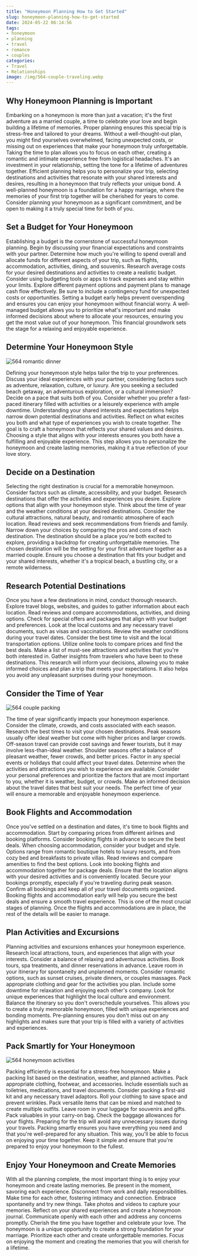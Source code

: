```yaml
---
title: "Honeymoon Planning How to Get Started"
slug: honeymoon-planning-how-to-get-started
date: 2024-05-22 06:14:56
tags:
- honeymoon
- planning
- travel
- romance
- couples
categories:
- Travel
- Relationships
image: /img/564-couple-traveling.webp 
---
```

## Why Honeymoon Planning is Important

Embarking on a honeymoon is more than just a vacation; it's the first adventure as a married couple, a time to celebrate your love and begin building a lifetime of memories. Proper planning ensures this special trip is stress-free and tailored to your dreams. Without a well-thought-out plan, you might find yourselves overwhelmed, facing unexpected costs, or missing out on experiences that make your honeymoon truly unforgettable. Taking the time to plan allows you to focus on each other, creating a romantic and intimate experience free from logistical headaches. It's an investment in your relationship, setting the tone for a lifetime of adventures together. Efficient planning helps you to personalize your trip, selecting destinations and activities that resonate with your shared interests and desires, resulting in a honeymoon that truly reflects your unique bond. A well-planned honeymoon is a foundation for a happy marriage, where the memories of your first trip together will be cherished for years to come. Consider planning your honeymoon as a significant commitment, and be open to making it a truly special time for both of you.

## Set a Budget for Your Honeymoon

Establishing a budget is the cornerstone of successful honeymoon planning. Begin by discussing your financial expectations and constraints with your partner. Determine how much you're willing to spend overall and allocate funds for different aspects of your trip, such as flights, accommodation, activities, dining, and souvenirs. Research average costs for your desired destinations and activities to create a realistic budget. Consider using budgeting tools or apps to track expenses and stay within your limits. Explore different payment options and payment plans to manage cash flow effectively. Be sure to include a contingency fund for unexpected costs or opportunities. Setting a budget early helps prevent overspending and ensures you can enjoy your honeymoon without financial worry. A well-managed budget allows you to prioritize what's important and make informed decisions about where to allocate your resources, ensuring you get the most value out of your honeymoon. This financial groundwork sets the stage for a relaxing and enjoyable experience.

## Determine Your Honeymoon Style

![564 romantic dinner](/img/564-romantic-dinner.webp)

Defining your honeymoon style helps tailor the trip to your preferences. Discuss your ideal experiences with your partner, considering factors such as adventure, relaxation, culture, or luxury. Are you seeking a secluded beach getaway, an adventurous exploration, or a cultural immersion? Decide on a pace that suits both of you. Consider whether you prefer a fast-paced itinerary filled with activities or a leisurely experience with ample downtime. Understanding your shared interests and expectations helps narrow down potential destinations and activities. Reflect on what excites you both and what type of experiences you wish to create together. The goal is to craft a honeymoon that reflects your shared values and desires. Choosing a style that aligns with your interests ensures you both have a fulfilling and enjoyable experience. This step allows you to personalize the honeymoon and create lasting memories, making it a true reflection of your love story.

## Decide on a Destination

Selecting the right destination is crucial for a memorable honeymoon. Consider factors such as climate, accessibility, and your budget. Research destinations that offer the activities and experiences you desire. Explore options that align with your honeymoon style. Think about the time of year and the weather conditions at your desired destinations. Consider the cultural attractions, natural beauty, and romantic atmosphere of each location. Read reviews and seek recommendations from friends and family. Narrow down your choices by comparing the pros and cons of each destination. The destination should be a place you're both excited to explore, providing a backdrop for creating unforgettable memories. The chosen destination will be the setting for your first adventure together as a married couple. Ensure you choose a destination that fits your budget and your shared interests, whether it's a tropical beach, a bustling city, or a remote wilderness.

## Research Potential Destinations

Once you have a few destinations in mind, conduct thorough research. Explore travel blogs, websites, and guides to gather information about each location. Read reviews and compare accommodations, activities, and dining options. Check for special offers and packages that align with your budget and preferences. Look at the local customs and any necessary travel documents, such as visas and vaccinations. Review the weather conditions during your travel dates. Consider the best time to visit and the local transportation options. Utilize online tools to compare prices and find the best deals. Make a list of must-see attractions and activities that you're both interested in. Gather insights from travelers who have been to these destinations. This research will inform your decisions, allowing you to make informed choices and plan a trip that meets your expectations. It also helps you avoid any unpleasant surprises during your honeymoon.

## Consider the Time of Year

![564 couple packing](/img/564-couple-packing.webp)

The time of year significantly impacts your honeymoon experience. Consider the climate, crowds, and costs associated with each season. Research the best times to visit your chosen destinations. Peak seasons usually offer ideal weather but come with higher prices and larger crowds. Off-season travel can provide cost savings and fewer tourists, but it may involve less-than-ideal weather. Shoulder seasons offer a balance of pleasant weather, fewer crowds, and better prices. Factor in any special events or holidays that could affect your travel dates. Determine when the activities and attractions you wish to experience are available. Consider your personal preferences and prioritize the factors that are most important to you, whether it is weather, budget, or crowds. Make an informed decision about the travel dates that best suit your needs. The perfect time of year will ensure a memorable and enjoyable honeymoon experience.

## Book Flights and Accommodation

Once you've settled on a destination and dates, it's time to book flights and accommodation. Start by comparing prices from different airlines and booking platforms. Consider booking flights in advance to secure the best deals. When choosing accommodation, consider your budget and style. Options range from romantic boutique hotels to luxury resorts, and from cozy bed and breakfasts to private villas. Read reviews and compare amenities to find the best options. Look into booking flights and accommodation together for package deals. Ensure that the location aligns with your desired activities and is conveniently located. Secure your bookings promptly, especially if you're traveling during peak season. Confirm all bookings and keep all of your travel documents organized. Booking flights and accommodation early will help you secure the best deals and ensure a smooth travel experience. This is one of the most crucial stages of planning. Once the flights and accommodations are in place, the rest of the details will be easier to manage.

## Plan Activities and Excursions

Planning activities and excursions enhances your honeymoon experience. Research local attractions, tours, and experiences that align with your interests. Consider a balance of relaxing and adventurous activities. Book tours, spa treatments, and dinner reservations in advance. Leave room in your itinerary for spontaneity and unplanned moments. Consider romantic options, such as sunset cruises, private dinners, or couples massages. Pack appropriate clothing and gear for the activities you plan. Include some downtime for relaxation and enjoying each other's company. Look for unique experiences that highlight the local culture and environment. Balance the itinerary so you don't overschedule yourselves. This allows you to create a truly memorable honeymoon, filled with unique experiences and bonding moments. Pre-planning ensures you don't miss out on any highlights and makes sure that your trip is filled with a variety of activities and experiences.

## Pack Smartly for Your Honeymoon

![564 honeymoon activities](/img/564-honeymoon-activities.webp)

Packing efficiently is essential for a stress-free honeymoon. Make a packing list based on the destination, weather, and planned activities. Pack appropriate clothing, footwear, and accessories. Include essentials such as toiletries, medications, and travel documents. Consider packing a first-aid kit and any necessary travel adaptors. Roll your clothing to save space and prevent wrinkles. Pack versatile items that can be mixed and matched to create multiple outfits. Leave room in your luggage for souvenirs and gifts. Pack valuables in your carry-on bag. Check the baggage allowances for your flights. Preparing for the trip will avoid any unnecessary issues during your travels. Packing smartly ensures you have everything you need and that you're well-prepared for any situation. This way, you'll be able to focus on enjoying your time together. Keep it simple and ensure that you're prepared to enjoy your honeymoon to the fullest.

## Enjoy Your Honeymoon and Create Memories

With all the planning complete, the most important thing is to enjoy your honeymoon and create lasting memories. Be present in the moment, savoring each experience. Disconnect from work and daily responsibilities. Make time for each other, fostering intimacy and connection. Embrace spontaneity and try new things. Take photos and videos to capture your memories. Reflect on your shared experiences and create a honeymoon journal. Communicate openly with each other and address any concerns promptly. Cherish the time you have together and celebrate your love. The honeymoon is a unique opportunity to create a strong foundation for your marriage. Prioritize each other and create unforgettable memories. Focus on enjoying the moment and creating the memories that you will cherish for a lifetime.

